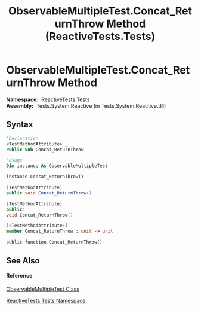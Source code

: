 ﻿---
title: ObservableMultipleTest.Concat_ReturnThrow Method  (ReactiveTests.Tests)
TOCTitle: Concat_ReturnThrow Method
ms:assetid: M:ReactiveTests.Tests.ObservableMultipleTest.Concat_ReturnThrow
ms:mtpsurl: https://msdn.microsoft.com/en-us/library/reactivetests.tests.observablemultipletest.concat_returnthrow(v=VS.103)
ms:contentKeyID: 36620732
ms.date: 06/28/2011
mtps_version: v=VS.103
f1_keywords:
- ReactiveTests.Tests.ObservableMultipleTest.Concat_ReturnThrow
dev_langs:
- CSharp
- JScript
- VB
- FSharp
- c++
---

# ObservableMultipleTest.Concat\_ReturnThrow Method

**Namespace:**  [ReactiveTests.Tests](hh289046\(v=vs.103\).md)  
**Assembly:**  Tests.System.Reactive (in Tests.System.Reactive.dll)

## Syntax

``` vb
'Declaration
<TestMethodAttribute> _
Public Sub Concat_ReturnThrow
```

``` vb
'Usage
Dim instance As ObservableMultipleTest

instance.Concat_ReturnThrow()
```

``` csharp
[TestMethodAttribute]
public void Concat_ReturnThrow()
```

``` c++
[TestMethodAttribute]
public:
void Concat_ReturnThrow()
```

``` fsharp
[<TestMethodAttribute>]
member Concat_ReturnThrow : unit -> unit 
```

``` jscript
public function Concat_ReturnThrow()
```

## See Also

#### Reference

[ObservableMultipleTest Class](hh303586\(v=vs.103\).md)

[ReactiveTests.Tests Namespace](hh289046\(v=vs.103\).md)

